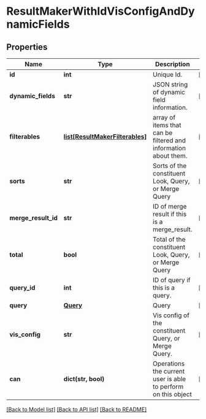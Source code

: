 # ResultMakerWithIdVisConfigAndDynamicFields

## Properties
Name | Type | Description | Notes
------------ | ------------- | ------------- | -------------
**id** | **int** | Unique Id. | [optional] 
**dynamic_fields** | **str** | JSON string of dynamic field information. | [optional] 
**filterables** | [**list[ResultMakerFilterables]**](ResultMakerFilterables.md) | array of items that can be filtered and information about them. | [optional] 
**sorts** | **str** | Sorts of the constituent Look, Query, or Merge Query | [optional] 
**merge_result_id** | **str** | ID of merge result if this is a merge_result. | [optional] 
**total** | **bool** | Total of the constituent Look, Query, or Merge Query | [optional] 
**query_id** | **int** | ID of query if this is a query. | [optional] 
**query** | [**Query**](Query.md) | Query | [optional] 
**vis_config** | **str** | Vis config of the constituent Query, or Merge Query. | [optional] 
**can** | **dict(str, bool)** | Operations the current user is able to perform on this object | [optional] 

[[Back to Model list]](../README.md#documentation-for-models) [[Back to API list]](../README.md#documentation-for-api-endpoints) [[Back to README]](../README.md)


